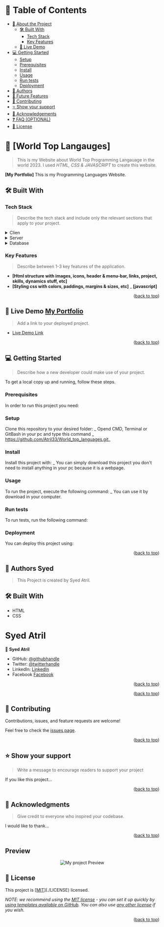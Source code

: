<a name="readme-top"></a>

<!--
HOW TO USE:
This is an example of how you may give instructions on setting up your project locally.

Modify this file to match your project and remove sections that don't apply.

REQUIRED SECTIONS:
- Table of Contents
- About the Project
  - Built With
  - Live Demo
- Getting Started
- Authors
- Future Features
- Contributing
- Show your support
- Acknowledgements
- License

OPTIONAL SECTIONS:
- FAQ

After you're finished please remove all the comments and instructions!
-->

<div align="center">
  <!-- You are encouraged to replace this logo with your own! Otherwise you can also remove it. -->
  <br/>
</div>

<!-- TABLE OF CONTENTS -->

# 📗 Table of Contents

- [📖 About the Project](#about-project)
  - [🛠 Built With](#built-with)
    - [Tech Stack](#tech-stack)
    - [Key Features](#key-features)
  - [🚀 Live Demo](#live-demo)
- [💻 Getting Started](#getting-started)
  - [Setup](#setup)
  - [Prerequisites](#prerequisites)
  - [Install](#install)
  - [Usage](#usage)
  - [Run tests](#run-tests)
  - [Deployment](#triangular_flag_on_post-deployment)
- [👥 Authors](#authors)
- [🔭 Future Features](#future-features)
- [🤝 Contributing](#contributing)
- [⭐️ Show your support](#support)
- [🙏 Acknowledgements](#acknowledgements)
- [❓ FAQ (OPTIONAL)](#faq)
- [📝 License](#license)

<!-- PROJECT DESCRIPTION -->

# 📖 [World Top Langauges] <a name="about-project"></a>

> This is my Website about World Top Programming Langauage in the world 2023. I used _HTML, CSS & JAVASCRIPT_ to create this website.

**[My Portfolio]** This is my Programming Languages Website.

## 🛠 Built With <a name="built-with"></a>

### Tech Stack <a name="tech-stack"></a>

> Describe the tech stack and include only the relevant sections that apply to your project.

<details>
  <summary>Clien</summary>
  <ul>
    <li><a href="https://www.w3schools.com/html/">HTML</a></li>
     <li><a href="https://www.w3schools.com/css/">CSS</a></li>
     <li><a href="https://www.w3schools.com/css/">Javascript</a></li>
  </ul>
</details>

<details>
  <summary>Server</summary>
  <ul>
    <li>N/A</li>
  </ul>
</details>

<details>
<summary>Database</summary>
  <ul>
    <li>N/A</li>
  </ul>
</details>

<!-- Features -->

### Key Features <a name="key-features"></a>

> Describe between 1-3 key features of the application.

- **[Html structure with images, icons, header & menu-bar, links, project, skills, dynamics stuff, etc]**
- **[Styling css with colors, paddings, margins & sizes, etc]**
_ **[javascript]**

<p align="right">(<a href="#readme-top">back to top</a>)</p>

<!-- LIVE DEMO -->

## 🚀 Live Demo <a name="live-demo" href="https://atril33.github.io/World_top_languages/index.html">My Portfolio</a>

> Add a link to your deployed project.

- [Live Demo Link](https://atril33.github.io/World_top_languages/index.html)

<p align="right">(<a href="#readme-top">back to top</a>)</p>

<!-- GETTING STARTED -->

## 💻 Getting Started <a name="getting-started"></a>

> Describe how a new developer could make use of your project.

To get a local copy up and running, follow these steps.

### Prerequisites

In order to run this project you need:

<!--
Example command:

```sh
 gem install rails
```
 -->

### Setup

Clone this repository to your desired folder:
_ Opend CMD, Terminal or GitBash in your pc and type this command _ https://github.com/Atril33/World_top_languages.git_

<!--
Example commands:

```sh
  cd my-folder
 https://github.com/Atril33/World_top_languages.git
```
--->

### Install

Install this project with:
_ You can simply download this project you don't need to install anything in your pc because it is a webpage.
<!--
Example command:

```sh
  cd my-project
  gem install
```
--->

### Usage

To run the project, execute the following command:
_ You can use it by download in your computer.

<!--
Example command:

```sh
  rails server
```
--->

### Run tests

To run tests, run the following command:

<!--
Example command:

```sh
  bin/rails test test/models/article_test.rb
```
--->

### Deployment

You can deploy this project using:

<!--
Example:

```sh

```
 -->

<p align="right">(<a href="#readme-top">back to top</a>)</p>

<!-- AUTHORS -->

## 👥 Authors <a name="authors">Syed</a>

> This Project is created by Syed Atril.

## 🛠 Built With <a name="built-with"></a>
- HTML
- CSS

# <a name="authors">Syed Atril</a>
👤 **Syed Atril**

- GitHub: [@githubhandle](https://github.com/Atril33)
- Twitter: [@twitterhandle](https://twitter.com/AtrilSyed)
- LinkedIn: [LinkedIn](https://www.linkedin.com/in/syed-atril-831696248/)
- Facebook [Facebook](https://web.facebook.com/profile.php?id=100073724910623)

<p align="right">(<a href="#readme-top">back to top</a>)</p>

<!-- FUTURE FEATURES -->

<p align="right">(<a href="#readme-top">back to top</a>)</p>

<!-- CONTRIBUTING -->

## 🤝 Contributing <a name="contributing"></a>

Contributions, issues, and feature requests are welcome!

Feel free to check the [issues page](../../issues/).

<p align="right">(<a href="#readme-top">back to top</a>)</p>

<!-- SUPPORT -->

## ⭐️ Show your support <a name="support"></a>

> Write a message to encourage readers to support your project

If you like this project...

<p align="right">(<a href="#readme-top">back to top</a>)</p>

<!-- ACKNOWLEDGEMENTS -->

## 🙏 Acknowledgments <a name="acknowledgements"></a>

> Give credit to everyone who inspired your codebase.

I would like to thank...

<p align="right">(<a href="#readme-top">back to top</a>)</p>


## Preview
<div align="center">
 <img src="https://lh3.googleusercontent.com/fife/AAbDypB7vIy9eS-KgbCYzr_yirhTV7GeTLGB7Kv4j6nYS-KAoGL-J3UikhSQwPioM45KaOO0USLgtGTa2juqNiUfzOu2A4NZrvOQH-_8DPPOOA5TtH94LWdAc5sna0m0NfPu-ITyxJ2MFlsVn_tsDLu0JQIEQSAD3KZ6Y1r1or1LtLbslMY1vSNZ_Bv1I3lj_ZjIIcuU9bFAIIjlFgkd3dBkzRbx-ORSqyj6AmCezzR0Md_LM__2u0IYoixmqc6ul-wEVMLuzTfvjd5GKx_JP8BUxxEvUQaXpGXmQKXvjF4hskgUg4vMOcNEozV4KGWj2EBJSNScke-6Z9vSspOOxfwj9laN_udnsV5HXEspcqMD_iSkOqmxik3uKhPBQ_KqbZeyUY15WWkxmEZOg7JypGjLotOfmmCo_OFrcDVuGp_bDgXL1EqkXeJpIpRs_3E2FIw1pzPwhnIwNT2XaT06IzHg1PxXxTtlhUF6uQbgXPDXRx5YjRN5YKpSe97sL_Pz7wtf-cgCoXwb9_sLDOuC10YO-qbMPQcFvrAD4iX9haxbJBkHTBZbBISn8rZX_X8RIBF4QCEw7Hsgog1xfrmeS9XsWc5wc1u987-rMhkR4TGJsSwX-x_ad2W-RIOcTFDcrGbS29bfMuQs_tWZTOvSvLlMIRrtCoUY5pesSjnXif_cH2FCN5IDuX5aSM0fUmkNfXTw3FOoBo9T6mC73n-q9pxVEHmpG79tkEmwjvdlGZieqWD1qKHxSSk8hvdd3qPuJF4Vkj7Th9QSuJFrIreRsczxaCI4vERnXr5ELw03rYTU3MxF0BeT1iKj2Tv-PYfNLFtanGDFQIuHSrLuepDG6STQ0m7RIHJfFWaAM4ep7gUV9VIguqNkX1rK8R12Usbt5BUiVfvH69msFLYHXPvk1oC0Qu_ICnH4oWtcgKqyJ0DqUTD190losXDrrQhKnD5ZNNamU6S7gohyMO_I93YGidAsv1a3ZO5W87ufMUKsXEm72dyvh66ziQEUP289ZtY7zev1ahz2wmpFEeOWEuqiNP0y0IsGbhTmwUPov7T9SPe23s4Zp50p75D0Eg86nHU92Rmqt9EXTuylhcPEnLguluAayh7mdJPTLXQz_vu2_UOfssCF11sWNcRFiu8KRSDXhMA9FANGLeyt4hPs8tKxP9H0XDTN0Z1QEH8vlwCjE6cepTB_QqhQBk8W_om12k5I7Wq7acXIXbqfZqg2dqS4_DcdkQkq35cscQ8r7rXo9wkQHHdSedOSkLphldoAA9aphzQ71vGxMMX2nUK_P2MZfPQS8-yVwp94FQKWr4z7SBykW4pg-ZX0j1H8a9GYlogG1GcIyVIR_hPaRTo_ogIWcPpB3QWx4R05NVPVHiYnDrvqE6zgJzs8WhpeTQhegfi2x1fcIC2G1TTmwfEjXwkm-xjtk9YZ5ujP1OvrG72mZ9eXM1JNus_fxEbh_I2XfQyG3Q9T2YgorxC0eY0Fjqhn8Vg=w1366-h617" alt="My project Preview">
  </div>

<!-- LICENSE -->

## 📝 License <a name="license"></a>

This project is [[MIT](https://choosealicense.com/licenses/mit/)](./LICENSE) licensed.

_NOTE: we recommend using the [MIT license](https://choosealicense.com/licenses/mit/) - you can set it up quickly by [using templates available on GitHub](https://docs.github.com/en/communities/setting-up-your-project-for-healthy-contributions/adding-a-license-to-a-repository). You can also use [any other license](https://choosealicense.com/licenses/) if you wish._

<p align="right">(<a href="#readme-top">back to top</a>)</p>
